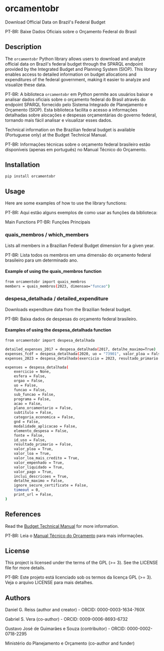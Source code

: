 # orcamentobr
Download Official Data on Brazil's Federal Budget

PT-BR: Baixe Dados Oficiais sobre o Orçamento Federal do Brasil

## Description
The `orcamentobr` Python library allows users to download and analyze official data on Brazil's federal budget through the SPARQL endpoint provided by the Integrated Budget and Planning System (SIOP). This library enables access to detailed information on budget allocations and expenditures of the federal government, making it easier to analyze and visualize these data.

PT-BR: A biblioteca `orcamentobr` em Python permite aos usuários baixar e analisar dados oficiais sobre o orçamento federal do Brasil através do endpoint SPARQL fornecido pelo Sistema Integrado de Planejamento e Orçamento (SIOP). Esta biblioteca facilita o acesso a informações detalhadas sobre alocações e despesas orçamentárias do governo federal, tornando mais fácil analisar e visualizar esses dados.

Technical information on the Brazilian federal budget is available (Portuguese only) at the Budget Technical Manual.

PT-BR: Informações técnicas sobre o orçamento federal brasileiro estão disponíveis (apenas em português) no Manual Técnico do Orçamento.

## Installation
```bash
pip install orcamentobr
```

## Usage
Here are some examples of how to use the library functions:

PT-BR: Aqui estão alguns exemplos de como usar as funções da biblioteca:

Main Functions
PT-BR: Funções Principais

### quais_membros / which_members
Lists all members in a Brazilian Federal Budget dimension for a given year.

PT-BR: Lista todos os membros em uma dimensão do orçamento federal brasileiro para um determinado ano.

#### Example of using the quais_membros function
```bash
from orcamentobr import quais_membros
members = quais_membros(2023, dimensao="funcao")
```

### despesa_detalhada / detailed_expenditure
Downloads expenditure data from the Brazilian federal budget.

PT-BR: Baixa dados de despesas do orçamento federal brasileiro.

#### Examples of using the despesa_detalhada function
```bash
from orcamentobr import despesa_detalhada

detailed_expenses_2017 = despesa_detalhada(2017, detalhe_maximo=True)
expenses_fcdf = despesa_detalhada(2020, uo = "73901", valor_ploa = False)
expenses_2023 = despesa_detalhada(exercicio = 2023, resultado_primario = "6")
```

```bash
expenses = despesa_detalhada(
    exercicio = None,
    esfera = False,
    orgao = False,
    uo = False,
    funcao = False,
    sub_funcao = False,
    programa = False,
    acao = False,
    plano_orcamentario = False,
    subtitulo = False,
    categoria_economica = False,
    gnd = False,
    modalidade_aplicacao = False,
    elemento_despesa = False,
    fonte = False,
    id_uso = False,
    resultado_primario = False,
    valor_ploa = True,
    valor_loa = True,
    valor_loa_mais_credito = True,
    valor_empenhado = True,
    valor_liquidado = True,
    valor_pago = True,
    inclui_descricoes = True,
    detalhe_maximo = False,
    ignore_secure_certificate = False,
    timeout = 0,
    print_url = False,
)
```
## References
Read the [Budget Technical Manual][docs] for more information.

PT-BR: Leia o [Manual Técnico do Orçamento][docs] para mais informações.

[docs]: https://www1.siop.planejamento.gov.br/mto/lib/exe/fetch.php/mto2025:mto2025.pdf


## License
This project is licensed under the terms of the GPL (>= 3). See the LICENSE file for more details.

PT-BR: Este projeto está licenciado sob os termos da licença GPL (>= 3). Veja o arquivo LICENSE para mais detalhes.

## Authors
Daniel G. Reiss (author and creator) - ORCID: 0000-0003-1634-760X

Gabriel S. Vera (co-author) - ORCID: 0009-0006-8693-6732

Gustavo José de Guimarães e Souza (contribuitor) - ORCID: 0000-0002-0718-2295

Ministério do Planejamento e Orçamento (co-author and funder)